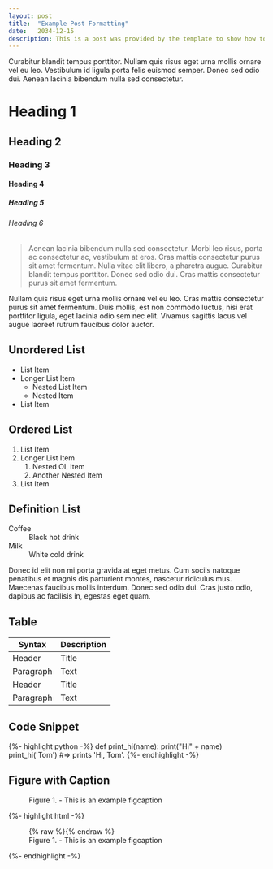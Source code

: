 ```yaml
---
layout: post
title:  "Example Post Formatting"
date:   2034-12-15
description: This is a post was provided by the template to show how to format different parts of the blog post in markdown.
---
```


<p class="intro"><span class="dropcap">C</span>urabitur blandit tempus porttitor. Nullam quis risus eget urna mollis ornare vel eu leo. Vestibulum id ligula porta felis euismod semper. Donec sed odio dui. Aenean lacinia bibendum nulla sed consectetur.</p>

# Heading 1

## Heading 2

### Heading 3

#### Heading 4

##### Heading 5

###### Heading 6

<blockquote>Aenean lacinia bibendum nulla sed consectetur. Morbi leo risus, porta ac consectetur ac, vestibulum at eros. Cras mattis consectetur purus sit amet fermentum. Nulla vitae elit libero, a pharetra augue. Curabitur blandit tempus porttitor. Donec sed odio dui. Cras mattis consectetur purus sit amet fermentum.</blockquote>

Nullam quis risus eget urna mollis ornare vel eu leo. Cras mattis consectetur purus sit amet fermentum. Duis mollis, est non commodo luctus, nisi erat porttitor ligula, eget lacinia odio sem nec elit. Vivamus sagittis lacus vel augue laoreet rutrum faucibus dolor auctor.

## Unordered List
* List Item
* Longer List Item
  * Nested List Item
  * Nested Item
* List Item

## Ordered List
1. List Item
2. Longer List Item
    1. Nested OL Item
    2. Another Nested Item
3. List Item

## Definition List
<dl>
  <dt>Coffee</dt>
  <dd>Black hot drink</dd>
  <dt>Milk</dt>
  <dd>White cold drink</dd>
</dl>

Donec id elit non mi porta gravida at eget metus. Cum sociis natoque penatibus et magnis dis parturient montes, nascetur ridiculus mus. Maecenas faucibus mollis interdum. Donec sed odio dui. Cras justo odio, dapibus ac facilisis in, egestas eget quam.

## Table

| Syntax      | Description |
| ----------- | ----------- |
| Header      | Title       |
| Paragraph   | Text        |
| Header      | Title       |
| Paragraph   | Text        |

## Code Snippet

{%- highlight python -%}
def print_hi(name):
  print("Hi" + name)
print_hi('Tom')
#=> prints 'Hi, Tom'.
{%- endhighlight -%}


## Figure with Caption

<figure>
	<img src="{{site.url}}/{{site.baseurl}}/assets/img/touring.jpg" alt=""> 
	<figcaption>Figure 1. - This is an example figcaption</figcaption>
</figure>


{%- highlight html -%}
<figure>
	{% raw %}<img src="{{site.url}}/{{site.baseurl}}/assets/img/touring.jpg" alt="">{% endraw %}
	<figcaption>Figure 1. - This is an example figcaption</figcaption>
</figure>
{%- endhighlight -%}

